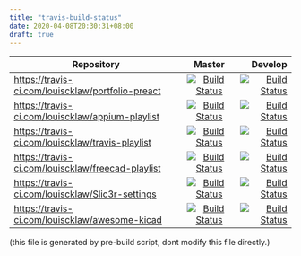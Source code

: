 ```yaml
---
title: "travis-build-status"
date: 2020-04-08T20:30:31+08:00
draft: true
---
```



| Repository   |      Master      |  Develop |
|----------|:-------------:|------:|
| https://travis-ci.com/louiscklaw/portfolio-preact | [![Build Status](https://travis-ci.com/louiscklaw/portfolio-preact.svg?branch=master)](https://travis-ci.com/louiscklaw/portfolio-preact) | [![Build Status](https://travis-ci.com/louiscklaw/portfolio-preact.svg?branch=develop)](https://travis-ci.com/louiscklaw/portfolio-preact) |
| https://travis-ci.com/louiscklaw/appium-playlist | [![Build Status](https://travis-ci.com/louiscklaw/appium-playlist.svg?branch=master)](https://travis-ci.com/louiscklaw/appium-playlist) | [![Build Status](https://travis-ci.com/louiscklaw/appium-playlist.svg?branch=develop)](https://travis-ci.com/louiscklaw/appium-playlist) |
| https://travis-ci.com/louiscklaw/travis-playlist | [![Build Status](https://travis-ci.com/louiscklaw/travis-playlist.svg?branch=master)](https://travis-ci.com/louiscklaw/travis-playlist) | [![Build Status](https://travis-ci.com/louiscklaw/travis-playlist.svg?branch=develop)](https://travis-ci.com/louiscklaw/travis-playlist) |
| https://travis-ci.com/louiscklaw/freecad-playlist | [![Build Status](https://travis-ci.com/louiscklaw/freecad-playlist.svg?branch=master)](https://travis-ci.com/louiscklaw/freecad-playlist) | [![Build Status](https://travis-ci.com/louiscklaw/freecad-playlist.svg?branch=develop)](https://travis-ci.com/louiscklaw/freecad-playlist) |
| https://travis-ci.com/louiscklaw/Slic3r-settings | [![Build Status](https://travis-ci.com/louiscklaw/Slic3r-settings.svg?branch=master)](https://travis-ci.com/louiscklaw/Slic3r-settings) | [![Build Status](https://travis-ci.com/louiscklaw/Slic3r-settings.svg?branch=develop)](https://travis-ci.com/louiscklaw/Slic3r-settings) |
| https://travis-ci.com/louiscklaw/awesome-kicad | [![Build Status](https://travis-ci.com/louiscklaw/awesome-kicad.svg?branch=master)](https://travis-ci.com/louiscklaw/awesome-kicad) | [![Build Status](https://travis-ci.com/louiscklaw/awesome-kicad.svg?branch=develop)](https://travis-ci.com/louiscklaw/awesome-kicad) |

(this file is generated by pre-build script, dont modify this file directly.)